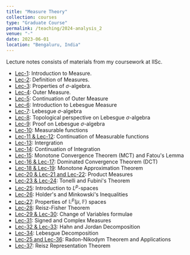```yaml
---
title: "Measure Theory"
collection: courses
type: "Graduate Course"
permalink: /teaching/2024-analysis_2
venue: "-"
date: 2023-06-01
location: "Bengaluru, India"
---
```


Lecture notes consists of materials from my coursework at IISc.

- [Lec-1](https://drive.google.com/drive/folders/1h1369Foi1jN8YwV_3U86VLnzjtmkHEO7): Introduction to Measure.
- [Lec-2](https://drive.google.com/drive/folders/1h1369Foi1jN8YwV_3U86VLnzjtmkHEO7): Definition of Measures.
- [Lec-3](https://drive.google.com/drive/folders/1h1369Foi1jN8YwV_3U86VLnzjtmkHEO7): Properties of $\sigma$-algebra.
- [Lec-4](https://drive.google.com/drive/folders/1h1369Foi1jN8YwV_3U86VLnzjtmkHEO7): Outer Measure.
- [Lec-5](https://drive.google.com/drive/folders/1h1369Foi1jN8YwV_3U86VLnzjtmkHEO7): Continuation of Outer Measure
- [Lec-6](https://drive.google.com/drive/folders/1h1369Foi1jN8YwV_3U86VLnzjtmkHEO7): Introduction to Lebesgue Measure
- [Lec-7](https://drive.google.com/drive/folders/1h1369Foi1jN8YwV_3U86VLnzjtmkHEO7): Lebesgue $\sigma$-algebra
- [Lec-8](https://drive.google.com/drive/folders/1h1369Foi1jN8YwV_3U86VLnzjtmkHEO7): Topological perspective on Lebesgue $\sigma$-algebra
- [Lec-9](https://drive.google.com/drive/folders/1h1369Foi1jN8YwV_3U86VLnzjtmkHEO7): Proof on Lebesgue $\sigma$-algebra
- [Lec-10](https://drive.google.com/drive/folders/1h1369Foi1jN8YwV_3U86VLnzjtmkHEO7): Measurable functions
- [Lec-11 & Lec-12](https://drive.google.com/drive/folders/1h1369Foi1jN8YwV_3U86VLnzjtmkHEO7): Continuation of Measurable functions
- [Lec-13](https://drive.google.com/drive/folders/1h1369Foi1jN8YwV_3U86VLnzjtmkHEO7): Intergration
- [Lec-14](https://drive.google.com/drive/folders/1h1369Foi1jN8YwV_3U86VLnzjtmkHEO7): Continuation of Integration
- [Lec-15](https://drive.google.com/drive/folders/1h1369Foi1jN8YwV_3U86VLnzjtmkHEO7): Monotone Convergence Theorem (MCT) and Fatou's Lemma
- [Lec-16 & Lec-17](https://drive.google.com/drive/folders/1h1369Foi1jN8YwV_3U86VLnzjtmkHEO7): Dominated Convergence Theorem (DCT)
- [Lec-18 & Lec-19](https://drive.google.com/drive/folders/1h1369Foi1jN8YwV_3U86VLnzjtmkHEO7): Monotone Approximation Theorem
- [Lec-20 & Lec-21 and Lec-22](https://drive.google.com/drive/folders/1h1369Foi1jN8YwV_3U86VLnzjtmkHEO7): Product Measures
- [Lec-23 & Lec-24](https://drive.google.com/drive/folders/1h1369Foi1jN8YwV_3U86VLnzjtmkHEO7): Tonelli and Fubini's Theorem
- [Lec-25](https://drive.google.com/drive/folders/1h1369Foi1jN8YwV_3U86VLnzjtmkHEO7): Introduction to $L^p$-spaces
- [Lec-26](https://drive.google.com/drive/folders/1h1369Foi1jN8YwV_3U86VLnzjtmkHEO7): Holder's and Minkowski's Inequalities
- [Lec-27](https://drive.google.com/drive/folders/1h1369Foi1jN8YwV_3U86VLnzjtmkHEO7`): Properties of $\mathds{L}^p(\mu,\mathds{F})$ spaces
- [Lec-28](https://drive.google.com/drive/folders/1h1369Foi1jN8YwV_3U86VLnzjtmkHEO7): Reisz-Fisher Theorem
- [Lec-29 & Lec-30](https://drive.google.com/drive/folders/1h1369Foi1jN8YwV_3U86VLnzjtmkHEO7): Change of Variables formulae
- [Lec-31](https://drive.google.com/drive/folders/1h1369Foi1jN8YwV_3U86VLnzjtmkHEO7): Signed and Complex Measures
- [Lec-32 & Lec-33](https://drive.google.com/drive/folders/1h1369Foi1jN8YwV_3U86VLnzjtmkHEO7): Hahn and Jordan Decomposition
- [Lec-34](https://drive.google.com/drive/folders/1h1369Foi1jN8YwV_3U86VLnzjtmkHEO7): Lebesgue Decomposition
- [Lec-25 and Lec-36](https://drive.google.com/drive/folders/1h1369Foi1jN8YwV_3U86VLnzjtmkHEO7): Radon-Nikodym Theorem and Applications
- [Lec-37](https://drive.google.com/drive/folders/1h1369Foi1jN8YwV_3U86VLnzjtmkHEO7): Reisz Representation Theorem
